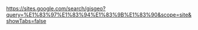 https://sites.google.com/search/gisgeo?query=%E1%83%97%E1%83%94%E1%83%9B%E1%83%90&scope=site&showTabs=false
